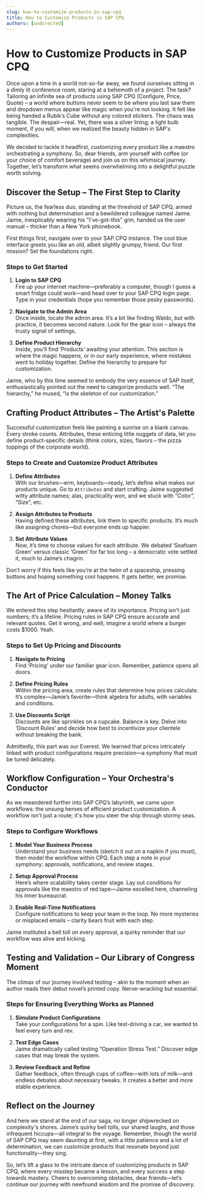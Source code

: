 ```yaml
---
slug: how-to-customize-products-in-sap-cpq
title: How to Customize Products in SAP CPQ
authors: [undirected]
---
```



# How to Customize Products in SAP CPQ

Once upon a time in a world not-so-far away, we found ourselves sitting in a dimly lit conference room, staring at a behemoth of a project. The task? Tailoring an infinite sea of products using SAP CPQ (Configure, Price, Quote) – a world where buttons never seem to be where you last saw them and dropdown menus appear like magic when you're not looking. It felt like being handed a Rubik’s Cube without any colored stickers. The chaos was tangible. The despair—real. Yet, there was a silver lining; a light bulb moment, if you will, when we realized the beauty hidden in SAP's complexities.

We decided to tackle it headfirst, customizing every product like a maestro orchestrating a symphony. So, dear friends, arm yourself with coffee (or your choice of comfort beverage) and join us on this whimsical journey. Together, let’s transform what seems overwhelming into a delightful puzzle worth solving.

## Discover the Setup – The First Step to Clarity
Picture us, the fearless duo, standing at the threshold of SAP CPQ, armed with nothing but determination and a bewildered colleague named Jaime. Jaime, inexplicably wearing his "I've-got-this" grin, handed us the user manual – thicker than a New York phonebook.

First things first, navigate over to your SAP CPQ instance. The cool blue interface greets you like an old, albeit slightly grumpy, friend. Our first mission? Set the foundations right.

### Steps to Get Started
1. **Login to SAP CPQ**  
   Fire up your internet machine—preferably a computer, though I guess a smart fridge could work—and head over to your SAP CPQ login page. Type in your credentials (hope you remember those pesky passwords).

2. **Navigate to the Admin Area**  
   Once inside, locate the admin area. It’s a bit like finding Waldo, but with practice, it becomes second nature. Look for the gear icon – always the trusty signal of settings.

3. **Define Product Hierarchy**  
   Inside, you’ll find ‘Products’ awaiting your attention. This section is where the magic happens, or in our early experience, where mistakes went to holiday together. Define the hierarchy to prepare for customization.

Jaime, who by this time seemed to embody the very essence of SAP itself, enthusiastically pointed out the need to categorize products well. “The hierarchy,” he mused, “is the skeleton of our customization.”

## Crafting Product Attributes – The Artist's Palette
Successful customization feels like painting a sunrise on a blank canvas. Every stroke counts. Attributes, these enticing little nuggets of data, let you define product-specific details (think colors, sizes, flavors – the pizza toppings of the corporate world). 

### Steps to Create and Customize Product Attributes
1. **Define Attributes**  
   With our brushes—erm, keyboards—ready, let’s define what makes our products unique. Go to `Attributes` and start crafting. Jaime suggested witty attribute names; alas, practicality won, and we stuck with “Color”, “Size”, etc.

2. **Assign Attributes to Products**  
   Having defined these attributes, link them to specific products. It’s much like assigning chores—but everyone ends up happier.

3. **Set Attribute Values**  
   Now, it’s time to choose values for each attribute. We debated ‘Seafoam Green’ versus classic ‘Green’ for far too long – a democratic vote settled it, much to Jaime’s chagrin.

Don’t worry if this feels like you’re at the helm of a spaceship, pressing buttons and hoping something cool happens. It gets better, we promise.

## The Art of Price Calculation – Money Talks
We entered this step hesitantly, aware of its importance. Pricing isn't just numbers; it’s a lifeline. Pricing rules in SAP CPQ ensure accurate and relevant quotes. Get it wrong, and well, imagine a world where a burger costs $1000. Yeah.

### Steps to Set Up Pricing and Discounts
1. **Navigate to Pricing**  
   Find ‘Pricing’ under our familiar gear icon. Remember, patience opens all doors.

2. **Define Pricing Rules**  
   Within the pricing area, create rules that determine how prices calculate. It’s complex—Jamie’s favorite—think algebra for adults, with variables and conditions.

3. **Use Discounts Script**  
   Discounts are like sprinkles on a cupcake. Balance is key. Delve into ‘Discount Rules’ and decide how best to incentivize your clientele without breaking the bank.

Admittedly, this part was our Everest. We learned that prices intricately linked with product configurations require precision—a symphony that must be tuned delicately.

## Workflow Configuration – Your Orchestra's Conductor  
As we meandered further into SAP CPQ’s labyrinth, we came upon workflows: the unsung heroes of efficient product customization. A workflow isn't just a route; it's how you steer the ship through stormy seas.

### Steps to Configure Workflows  
1. **Model Your Business Process**  
   Understand your business needs (sketch it out on a napkin if you must), then model the workflow within CPQ. Each step a note in your symphony: approvals, notifications, and review stages.

2. **Setup Approval Process**  
   Here’s where scalability takes center stage. Lay out conditions for approvals like the maestro of red tape—Jaime excelled here, channeling his inner bureaucrat.

3. **Enable Real-Time Notifications**  
   Configure notifications to keep your team in the loop. No more mysteries or misplaced emails – clarity bears fruit with each step.

Jaime instituted a bell toll on every approval, a quirky reminder that our workflow was alive and kicking.

## Testing and Validation – Our Library of Congress Moment
The climax of our journey involved testing – akin to the moment when an author reads their debut novel’s printed copy. Nerve-wracking but essential.

### Steps for Ensuring Everything Works as Planned  
1. **Simulate Product Configurations**  
   Take your configurations for a spin. Like test-driving a car, we wanted to feel every turn and rev.

2. **Test Edge Cases**  
   Jaime dramatically called testing “Operation Stress Test.” Discover edge cases that may break the system. 

3. **Review Feedback and Refine**  
   Gather feedback, often through cups of coffee—with lots of milk—and endless debates about necessary tweaks. It creates a better and more stable experience.

## Reflect on the Journey
And here we stand at the end of our saga, no longer shipwrecked on complexity's shores. Jaime’s quirky bell tolls, our shared laughs, and those infrequent hiccups—all integral to the voyage. Remember, though the world of SAP CPQ may seem daunting at first, with a little patience and a lot of determination, we can customize products that resonate beyond just functionality—they sing.

So, let’s lift a glass to the intricate dance of customizing products in SAP CPQ, where every misstep became a lesson, and every success a step towards mastery. Cheers to overcoming obstacles, dear friends—let’s continue our journey with newfound wisdom and the promise of discovery.